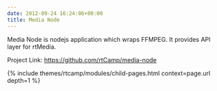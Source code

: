 ```yaml
---
date: 2012-09-24 16:24:06+00:00
title: Media Node
---
```


Media Node is nodejs application which wraps FFMPEG. It provides API layer for rtMedia.

Project Link: https://github.com/rtCamp/media-node

{% include themes/rtcamp/modules/child-pages.html context=page.url depth=1 %}
